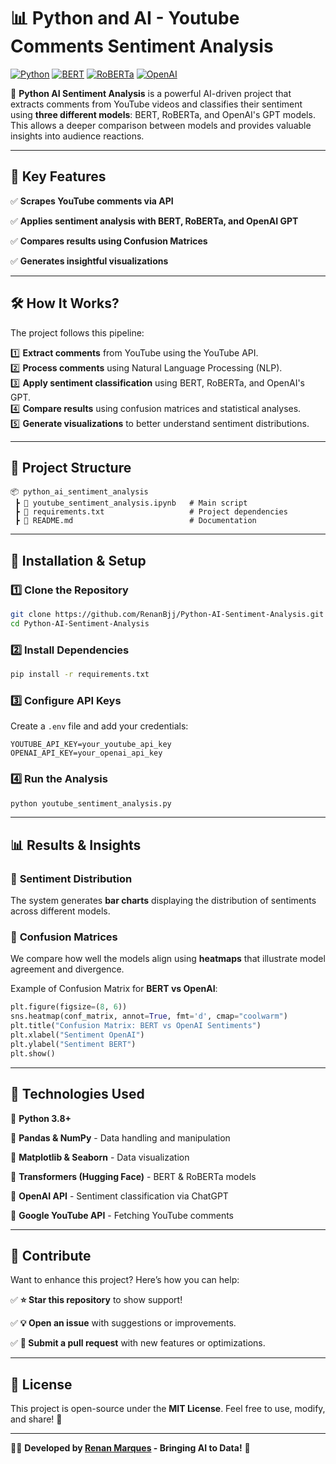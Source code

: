 # 📊 Python and AI - Youtube Comments Sentiment Analysis

[![Python](https://img.shields.io/badge/Python-3.8%2B-blue)](https://www.python.org/)
[![BERT](https://img.shields.io/badge/BERT-Sentiment%20Analysis-orange)](https://huggingface.co/nlptown/bert-base-multilingual-uncased-sentiment)
[![RoBERTa](https://img.shields.io/badge/RoBERTa-Twitter%20Sentiment-brightgreen)](https://huggingface.co/cardiffnlp/twitter-xlm-roberta-base-sentiment)
[![OpenAI](https://img.shields.io/badge/OpenAI-ChatGPT-red)](https://openai.com/)

🚀 **Python AI Sentiment Analysis** is a powerful AI-driven project that extracts comments from YouTube videos and classifies their sentiment using **three different models**: BERT, RoBERTa, and OpenAI's GPT models. This allows a deeper comparison between models and provides valuable insights into audience reactions.

---

## 📌 **Key Features**

✅ **Scrapes YouTube comments via API**

✅ **Applies sentiment analysis with BERT, RoBERTa, and OpenAI GPT**

✅ **Compares results using Confusion Matrices**

✅ **Generates insightful visualizations**

---

## 🛠 **How It Works?**
The project follows this pipeline:

1️⃣ **Extract comments** from YouTube using the YouTube API.  
2️⃣ **Process comments** using Natural Language Processing (NLP).  
3️⃣ **Apply sentiment classification** using BERT, RoBERTa, and OpenAI's GPT.  
4️⃣ **Compare results** using confusion matrices and statistical analyses.  
5️⃣ **Generate visualizations** to better understand sentiment distributions.  

---

## 📂 **Project Structure**
```
📦 python_ai_sentiment_analysis
 ┣ 📜 youtube_sentiment_analysis.ipynb   # Main script
 ┣ 📜 requirements.txt                   # Project dependencies
 ┣ 📜 README.md                          # Documentation
```

---

## 🚀 **Installation & Setup**

### **1️⃣ Clone the Repository**
```bash
git clone https://github.com/RenanBjj/Python-AI-Sentiment-Analysis.git
cd Python-AI-Sentiment-Analysis
```

### **2️⃣ Install Dependencies**
```bash
pip install -r requirements.txt
```

### **3️⃣ Configure API Keys**
Create a `.env` file and add your credentials:
```env
YOUTUBE_API_KEY=your_youtube_api_key
OPENAI_API_KEY=your_openai_api_key
```

### **4️⃣ Run the Analysis**
```bash
python youtube_sentiment_analysis.py
```

---

## 📊 **Results & Insights**
### 🔹 **Sentiment Distribution**
The system generates **bar charts** displaying the distribution of sentiments across different models.

### 🔹 **Confusion Matrices**
We compare how well the models align using **heatmaps** that illustrate model agreement and divergence.

Example of Confusion Matrix for **BERT vs OpenAI**:
```python
plt.figure(figsize=(8, 6))
sns.heatmap(conf_matrix, annot=True, fmt='d', cmap="coolwarm")
plt.title("Confusion Matrix: BERT vs OpenAI Sentiments")
plt.xlabel("Sentiment OpenAI")
plt.ylabel("Sentiment BERT")
plt.show()
```

---

## 🤖 **Technologies Used**
🔹 **Python 3.8+**

🔹 **Pandas & NumPy** - Data handling and manipulation

🔹 **Matplotlib & Seaborn** - Data visualization

🔹 **Transformers (Hugging Face)** - BERT & RoBERTa models

🔹 **OpenAI API** - Sentiment classification via ChatGPT

🔹 **Google YouTube API** - Fetching YouTube comments

---

## 🤝 **Contribute**
Want to enhance this project? Here’s how you can help:

✅ **⭐ Star this repository** to show support!

✅ **💡 Open an issue** with suggestions or improvements.

✅ **📌 Submit a pull request** with new features or optimizations.

---

## 📜 **License**
This project is open-source under the **MIT License**. Feel free to use, modify, and share! 🚀

---

👨‍💻 **Developed by [Renan Marques](https://github.com/RenanBjj) - Bringing AI to Data!** 🚀

